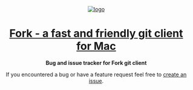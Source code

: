 <div align="center">

[![logo](https://avatars1.githubusercontent.com/u/22393631?v=3&s=200)](https://git-fork.com)

# [Fork - a fast and friendly git client for Mac](https://git-fork.com)

**Bug and issue tracker for Fork git client**

If you encountered a bug or have a feature request feel free to [create an issue](https://github.com/ForkIssues/Tracker/issues/new).

</div>
